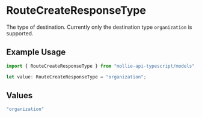 # RouteCreateResponseType

The type of destination. Currently only the destination type `organization` is supported.

## Example Usage

```typescript
import { RouteCreateResponseType } from "mollie-api-typescript/models";

let value: RouteCreateResponseType = "organization";
```

## Values

```typescript
"organization"
```